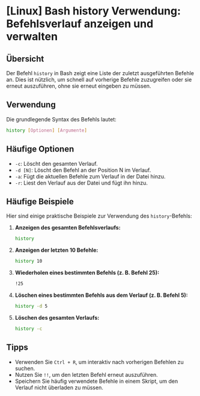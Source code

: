 # [Linux] Bash history Verwendung: Befehlsverlauf anzeigen und verwalten

## Übersicht
Der Befehl `history` in Bash zeigt eine Liste der zuletzt ausgeführten Befehle an. Dies ist nützlich, um schnell auf vorherige Befehle zuzugreifen oder sie erneut auszuführen, ohne sie erneut eingeben zu müssen.

## Verwendung
Die grundlegende Syntax des Befehls lautet:

```bash
history [Optionen] [Argumente]
```

## Häufige Optionen
- `-c`: Löscht den gesamten Verlauf.
- `-d [N]`: Löscht den Befehl an der Position N im Verlauf.
- `-a`: Fügt die aktuellen Befehle zum Verlauf in der Datei hinzu.
- `-r`: Liest den Verlauf aus der Datei und fügt ihn hinzu.

## Häufige Beispiele
Hier sind einige praktische Beispiele zur Verwendung des `history`-Befehls:

1. **Anzeigen des gesamten Befehlsverlaufs:**
   ```bash
   history
   ```

2. **Anzeigen der letzten 10 Befehle:**
   ```bash
   history 10
   ```

3. **Wiederholen eines bestimmten Befehls (z. B. Befehl 25):**
   ```bash
   !25
   ```

4. **Löschen eines bestimmten Befehls aus dem Verlauf (z. B. Befehl 5):**
   ```bash
   history -d 5
   ```

5. **Löschen des gesamten Verlaufs:**
   ```bash
   history -c
   ```

## Tipps
- Verwenden Sie `Ctrl + R`, um interaktiv nach vorherigen Befehlen zu suchen.
- Nutzen Sie `!!`, um den letzten Befehl erneut auszuführen.
- Speichern Sie häufig verwendete Befehle in einem Skript, um den Verlauf nicht überladen zu müssen.
